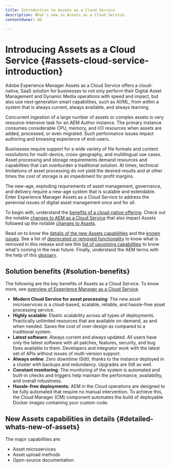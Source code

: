 ```yaml
---
title: Introduction to Assets as a Cloud Service
description: What's new in Assets as a Cloud Service.
contentOwner: AG

---
```


# Introducing Assets as a Cloud Service {#assets-cloud-service-introduction}

<!-- Need review info from gklebus -->

Adobe Experience Manager Assets as a Cloud Service offers a cloud-native, SaaS solution for businesses to not only perform their Digital Asset Management and Dynamic Media operations with speed and impact, but also use next-generation smart capabilities, such as AI/ML, from within a system that is always current, always available, and always learning.

Concurrent ingestion of a large number of assets or complex assets is very resource-intensive task for an AEM Author instance. The primary instance consumes considerable CPU, memory, and I/O resources when assets are added, processed, or even migrated. Such performance issues impact authoring and browsing experience of end-users.

Businesses require support for a wide variety of file formats and content resolutions for multi-device, cross-geography, and multilingual use cases. Asset processing and storage requirements demand resources and capabilities that can overburden a traditional solution. At times, technical limitations of asset processing do not yield the desired results and at other times the cost of storage is an impediment for profit margins.

The new-age, exploding requirements of asset management, governance, and delivery require a new-age system that is scalable and extendable. Enter Experience Manager Assets as a Cloud Service to address the perennial issues of digital asset management once and for all.

To begin with, understand the [benefits of a cloud-native offering](#solution-benefits). Check out the notable [changes to AEM as a Cloud Service](/help/release-notes/aem-cloud-changes.md) that also impact Assets followed up the notable [changes to Assets](/help/assets/assets-cloud-changes.md).

Read on to know the [details of the new Assets capabilities](#detailed-whats-new) and the [known issues](/help/release-notes/known-issues.md). See a list of [deprecated or removed functionality](/help/release-notes/deprecated-removed-features.md) to know what is removed in this release and see this [list of upcoming capabilities](/help/release-notes/known-issues.md#upcoming-assets-capabilities) to know what's coming in the near future. Finally, understand the AEM terms with the help of this [glossary](/help/overview/terminology.md).

## Solution benefits {#solution-benefits}

The following are the key benefits of Assets as a Cloud Service. To know more, see [overview of Experience Manager as a Cloud Service](/help/overview/introduction.md).

* **Modern Cloud Service for asset processing**: The new asset microservices is a cloud-based, scalable, reliable, and hassle-free asset processing service.
* **Highly scalable**: Elastic scalability across all types of deployments. Practically unlimited resources that are available on-demand, as and when needed. Saves the cost of over-design as compared to a traditional system.
* **Latest software**: Always current and always updated. All users have only the latest software with all patches, features, security, and bug fixes available to them. Developers and integrator work with the latest set of APIs without issues of multi-version support.
* **Always online**: Zero downtime (0dt), thanks to the instance deployed in a cluster with backups and redundancy. Upgrades are 0dt as well.
* **Constant monitoring**: The monitoring of the system is automated and built-in checks and triggers help maintain the performance, availability, and overall robustness.
* **Hassle-free deployments**: AEM in the Cloud operations are designed to be fully automated that require no manual intervention. To achieve this, the Cloud Manager (CM) component automates the build of deployable Docker images containing your custom code.

## New Assets capabilities in details {#detailed-whats-new-of-assets}

The major capabilities are:

* Asset microservices
* Asset upload methods
* Open-source documentation
